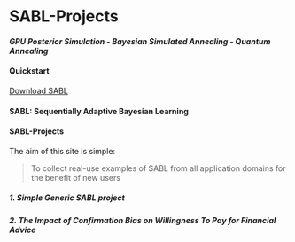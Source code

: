 # SABL-Projects
#### *GPU Posterior Simulation - Bayesian Simulated Annealing - Quantum Annealing*

#### Quickstart
[Download SABL](https://www.uts.edu.au/about/faculty-science/what-we-do/our-research-areas/sequentially-adaptive-bayesian-learning-resear-1)

#### SABL: Sequentially Adaptive Bayesian Learning

#### SABL-Projects
The aim of this site is simple:

> To collect real-use examples of SABL from all application domains
> for the benefit of new users

##### 1. Simple Generic SABL project

##### 2. The Impact of Confirmation Bias on Willingness To Pay for Financial Advice
